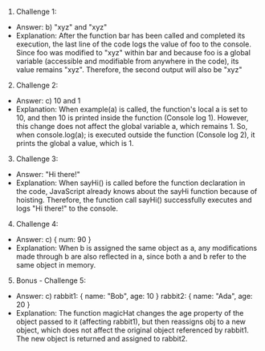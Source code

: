 1. Challenge 1:
  - Answer: 
  b) "xyz" and "xyz"
  - Explanation: 
  After the function bar has been called and completed its execution, the last line of the code logs the value of foo to the console. Since foo was modified to "xyz" within bar and because foo is a global variable (accessible and modifiable from anywhere in the code), its value remains "xyz". Therefore, the second output will also be "xyz"


2. Challenge 2:
  - Answer:
  c) 10 and 1
  - Explanation:
  When example(a) is called, the function's local a is set to 10, and then 10 is printed inside the function (Console log 1). However, this change does not affect the global variable a, which remains 1. So, when console.log(a); is executed outside the function (Console log 2), it prints the global a value, which is 1.


3. Challenge 3:
  - Answer:
   "Hi there!"
  - Explanation:
   When sayHi() is called before the function declaration in the code, JavaScript already knows about the sayHi function because of hoisting. Therefore, the function call sayHi() successfully executes and logs "Hi there!" to the console.


4. Challenge 4:
  - Answer:
  c) { num: 90 }
  - Explanation:
   When b is assigned the same object as a, any modifications made through b are also reflected in a, since both a and b refer to the same object in memory.


5. Bonus - Challenge 5:
  - Answer:
  c)
  rabbit1: { name: "Bob", age: 10 }
  rabbit2: { name: "Ada", age: 20 }
  - Explanation:
  The function magicHat changes the age property of the object passed to it (affecting rabbit1), but then reassigns obj to a new object, which does not affect the original object referenced by rabbit1. The new object is returned and assigned to rabbit2.
